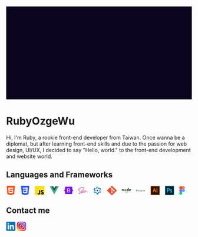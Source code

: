 ![](./intro.gif)
# RubyOzgeWu
Hi, I'm Ruby, a rookie front-end developer from Taiwan.
Once wanna be a diplomat, but after learning front-end skills and due to the passion for web design, UI/UX, I decided to say "Hello, world." to the front-end development and website world.
## Languages and Frameworks
<img align="center" src="assets/html.png" width="5%"
/>&emsp;<img align="center" src="assets/css.png" width="5%"
/>&emsp;<img align="center" src="assets/js.png" width="5%"
/>&emsp;<img align="center" src="assets/vue.png" width="5%"
/>&emsp;<img align="center" src="assets/Bootstrap_logo.svg.png" width="5%"
/>&emsp;<img align="center" src="assets/sass.png" width="5%"
/>&emsp;<img align="center" src="assets/Quasar_Logo.png" width="5%"
/>&emsp;<img align="center" src="assets/git.png" width="5%"
/>&emsp;<img align="center" src="assets/node.png" width="5%"
/>&emsp;<img align="center" src="assets/mongodb.png" width="5%"
/>&emsp;<img align="center" src="assets/ai.png" width="5%"
/>&emsp;<img align="center" src="assets/ps.png" width="5%"
/>&emsp;<img align="center" src="assets/Figma-logo.svg" width="3%"/>

## Contact me
<a href="https://www.linkedin.com/in/%E7%8F%AE%E5%A6%82-%E5%90%B3-124363233/"><img src="./assets/linkedin.png" width="5%"/></a>
<a href="https://www.instagram.com/rubyozgewu_0615/"><img src="./assets/ig.png" width="5%"/></a>

